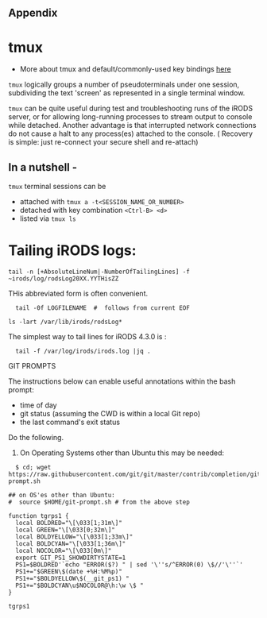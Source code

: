 ## Appendix

# tmux

  - More about tmux and default/commonly-used key bindings [here](./tmux.md)

`tmux` logically groups a number of pseudoterminals under one session, subdividing the
text 'screen' as represented in a single terminal window.

`tmux` can be quite useful during test and troubleshooting runs of the iRODS server,
or for allowing long-running processes to stream output to console while detached.
Another advantage is that interrupted network connections do not cause a halt to
any process(es) attached to the console. ( Recovery is simple: just re-connect your
secure shell and re-attach)

## In a nutshell -


`tmux` terminal  sessions can be

  * attached with `tmux a -t<SESSION_NAME_OR_NUMBER>`
  * detached with key combination `<Ctrl-B> <d>`
  * listed via `tmux ls`




# Tailing iRODS logs:

```
tail -n [+AbsoluteLineNum|-NumberOfTailingLines] -f ~irods/log/rodsLog20XX.YYTHisZZ
```


THis abbreviated form is often convenient.
```
  tail -0f LOGFILENAME  #  follows from current EOF
```

```
ls -lart /var/lib/irods/rodsLog*
```

The simplest way to tail lines for iRODS 4.3.0 is :
```
  tail -f /var/log/irods/irods.log |jq .
```



GIT PROMPTS

The instructions below can enable useful annotations within the bash prompt:

  - time of day
  - git status (assuming the CWD is within a local Git repo)
  - the last command's exit status

Do the following.

  1. On Operating Systems other than Ubuntu this may be needed:
```
  $ cd; wget https://raw.githubusercontent.com/git/git/master/contrib/completion/git-prompt.sh
```


```
## on OS'es other than Ubuntu:
#  source $HOME/git-prompt.sh # from the above step

function tgrps1 {
  local BOLDRED="\[\033[1;31m\]"
  local GREEN="\[\033[0;32m\]"
  local BOLDYELLOW="\[\033[1;33m\]"
  local BOLDCYAN="\[\033[1;36m\]"
  local NOCOLOR="\[\033[0m\]"
  export GIT_PS1_SHOWDIRTYSTATE=1
  PS1=$BOLDRED'`echo "ERROR($?) " | sed '\''s/^ERROR(0) \$//'\''`'
  PS1+="$GREEN\$(date +%H:%M%p)"
  PS1+="$BOLDYELLOW\$(__git_ps1) "
  PS1+="$BOLDCYAN\u$NOCOLOR@\h:\w \$ "
}

tgrps1

```
